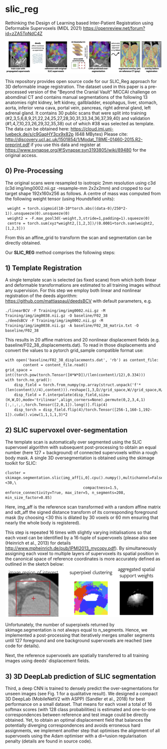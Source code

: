 # slic_reg
Rethinking the Design of Learning based Inter-Patient Registration using Deformable Supervoxels (MIDL 2021)
https://openreview.net/forum?id=zZA5TpNdC4Z

![Overview figure](midl2021_slic_reg_figure.png)

This repository provides open source code for our SLIC_Reg approach for 3D deformable image registration.
The dataset used in this paper is a pre-processed version of the "Beyond the Cranial Vault" MICCAI challenge on abomdinal CT and contains manual segmentations of the following 13 anatomies right kidney, left kidney, gallbladder, esophagus, liver, stomach, aorta, inferior vena cava, portal vein, pancreas, right adrenal gland, left adrenal gland. It contains 30 public scans that were split into training (#2,3,5,6,8,9,21,22,24,25,27,28,30,31,33,34,36,37,39,40) and validation (#1,4,7,10,23,26,29,32,35,38) out of which #38 was selected as template. The data can be obtained here: https://cloud.imi.uni-luebeck.de/s/c9GapHY3cx9x82p (648 MBytes)
Please cite: http://discovery.ucl.ac.uk/1501854/1/Modat_TBME-01460-2015.R2-preprint.pdf if you use this data and register at https://www.synapse.org/#!Synapse:syn3193805/wiki/89480 for the original access.
## 0) Pre-Processing
The original scans were resampled to isotropic 2mm resolution using c3d (c3d img/img0002.nii.gz -resample-mm 2x2x2mm) and cropped to our target shape 192x160x256 as follows. A centre of mass was computed from the following weight tensor (using Houndsfield units):
```
 weight = torch.sigmoid(10-10*torch.abs((data-0)/250*2-1)).unsqueeze(0).unsqueeze(0)
 weight2 = -F.max_pool3d(-weight,3,stride=1,padding=1).squeeze(0)
 centre = torch.sum(xyz*weight2,[1,2,3])/(0.0001+torch.sum(weight2,[1,2,3]))
```
From this an affine_grid to transform the scan and segmentation can be directly obtained.

Our **SLIC_REG** method comprises the following steps:
## 1) Template Registration
A single template scan is selected (as fixed scane) from which both linear and deformable transformations are estimated to all training images without any supervision. 
For this step we employ both linear and nonlinear registration of the deeds algorithm: https://github.com/mattiaspaul/deedsBCV with default parameters, e.g.
```
./linearBCV -F Training/img/img0002.nii.gz -M Training/img/img0038.nii.gz -O baseline/F02_38
./deedsBCV -F Training/img/img0002.nii.gz -M Training/img/img0038.nii.gz -A baseline/F02_38_matrix.txt -O baseline/F02_38
```
 This results in 20 affine matrices and 20 nonlinear displacement fields (e.g. baseline/F02_38_displacements.dat).
To read in those displacements and convert the values to a pytorch grid_sample compatible format use:
```
with open('baseline/F02_38_displacements.dat', 'rb') as content_file:
        content = content_file.read()
grid_space = int((torch.pow(torch.Tensor([H*W*D])/(len(content)/12),0.334)))
with torch.no_grad():
    disp_field = torch.from_numpy(np.array(struct.unpack('f'*(len(content)//4),content))).reshape(1,3,D//grid_space,W//grid_space,H//grid_space).cuda().permute(0,1,4,3,2).float()
    disp_field = F.interpolate(disp_field,size=(H,W,D),mode='trilinear',align_corners=None).permute(0,2,3,4,1)[:,:,:,:,torch.Tensor([2,0,1]).long()].flip(4)
    disp_torch = disp_field.flip(4)/torch.Tensor([256-1,160-1,192-1]).cuda().view(1,1,1,1,3)*2
```


## 2) SLIC supervoxel over-segmentation
The template scan is automatically over segmented using the SLIC supervoxel algorithm with subsequent post-processing to obtain an equal number (here 127 + background) of connected supervoxels within a rough body mask. A single 3D oversegmentation is obtained using the skimage toolkit for SLIC:
```
cluster = skimage.segmentation.slic(img_aff[i,0].cpu().numpy(),multichannel=False,mask=sdt_aff[i,0].cpu().numpy()<30,\
                                   compactness=1.5, enforce_connectivity=True, max_iter=5, n_segments=208, min_size_factor=0.85)
```
Here, img_aff is the reference scan transformed with a random affine matrix and sdt_aff the signed distance transform of its corresponding foreground mask (by choosing <30 this is dilated by 30 voxels or 60 mm ensuring that nearly the whole body is registered). 

This step is repeated 16 times with slightly varying initialisations so that each voxel can be identified by a 16-tuple of supervoxels (please also see (Heinrich et al., 2013) for details http://www.mpheinrich.de/pub/IPMI2013_mycopy.pdf). By simultaneously assigning each voxel to multiple layers of supervoxels its spatial position in the canonical space of reference coordinates is more accurately defined as outlined in the sketch below:
![supervoxels](slic_layers.png)

Unfortunately, the number of superpixels returned by skimage.segmentation is not always equal to n_segments. Hence, we implemented a post-processing that iteratively merges smaller segments until 127 foreground and one background supervoxels are reached (see code for details).

Next, the reference supervoxels are spatially transferred to all training images using deeds’ displacement fields. 

## 3) 3D DeepLab prediction of SLIC segmentation 
Third, a deep CNN is trained to densely predict the over-segmentations for unseen images (see Fig. 1 for a qualitative result). We designed a compact 3D DeepLab (MobileNetV2 with ASPP) (Sandler et al., 2018) for best performance on a small dataset. That means for each voxel a total of 16 softmax scores (with 128 class probabilities) is estimated and one-to-one correspondences between reference and test image could be directly obtained. Yet, to obtain an optimal displacement field that balances the potentially diverging correspondences and avoids erroneous hard assignments, we implement another step that optimises the alignment of all supervoxels using the Adam optimiser with a di↵usion regularisation penalty (details are found in source code).
